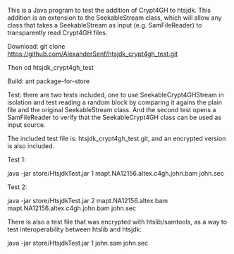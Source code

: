 This is a Java program to test the addition of Crypt4GH to htsjdk. This addition is an extension to the SeekableStream class, which will allow any class that takes a SeekableStream as input (e.g. SamFileReader) to transparently read Crypt4GH files.

Download: git clone https://github.com/AlexanderSenf/htsjdk_crypt4gh_test.git

Then cd htsjdk_crypt4gh_test

Build: ant package-for-store

Test: there are two tests included, one to use SeekableCrypt4GHStream in isolation and test reading a random block by comparing it agains the plain file and the original SeekableStream class. And the second test opens a SamFileReader to verify that the SeekableCrypt4GH class can be used as input source.

The included test file is: htsjdk_crypt4gh_test.git, and an encrypted version is also included.

Test 1:

java -jar store/HtsjdkTest.jar 1 mapt.NA12156.altex.c4gh.john.bam john.sec

Test 2:

java -jar store/HtsjdkTest.jar 2 mapt.NA12156.altex.bam mapt.NA12156.altex.c4gh.john.bam john.sec

There is also a test file that was encrypted with htslib/samtools, as a way to test interoperability between htslib and htsjdk:

java -jar store/HtsjdkTest.jar 1 john.sam john.sec
